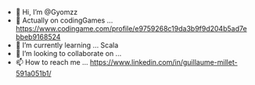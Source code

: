 - 👋 Hi, I’m @Gyomzz
- 👀 Actually on codingGames ... https://www.codingame.com/profile/e9759268c19da3b9f9d204b5ad7ebbeb9168524
- 🌱 I’m currently learning ... Scala
- 💞️ I’m looking to collaborate on ...
- 📫 How to reach me ... https://www.linkedin.com/in/guillaume-millet-591a051b1/

<!---
Gyomzz/Gyomzz is a ✨ special ✨ repository because its `README.md` (this file) appears on your GitHub profile.
You can click the Preview link to take a look at your changes.
--->
